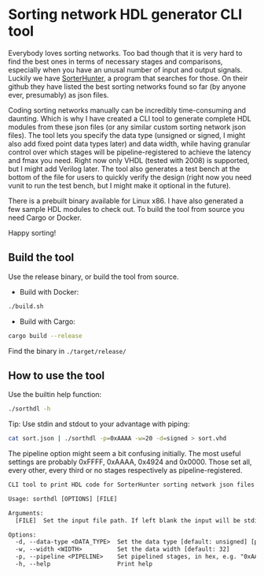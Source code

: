 # Sorting network HDL generator CLI tool

Everybody loves sorting networks. Too bad though that it is very hard to find
the best ones in terms of necessary stages and comparisons, especially when you
have an unusal number of input and output signals. Luckily we have
[SorterHunter](https://github.com/bertdobbelaere/SorterHunter), a program that
searches for those. On their github they have  listed the best sorting networks
found so far (by anyone ever, presumably) as json files.  

Coding sorting networks manually can be incredibly time-consuming and daunting.
Which is why I have created a CLI tool to generate complete HDL modules from
these json files (or any similar custom sorting network json files). The tool
lets you specify the data type (unsigned or signed, I might also add fixed
point data types later) and data width, while having granular control over
which stages will be pipeline-registered to achieve the latency and fmax you
need. Right now only VHDL (tested with 2008) is supported, but I might add
Verilog later. The tool also generates a test bench at the bottom of the file
for users to quickly verify the design (right now you need vunit to run the
test bench, but I might make it optional in the future).  

There is a prebuilt binary available for Linux x86. I have also generated a few
sample HDL modules to check out. To build the tool from source you need Cargo
or Docker.  

Happy sorting!

## Build the tool

Use the release binary, or build the tool from source.

- Build with Docker:

```bash
./build.sh
```

- Build with Cargo:

```bash
cargo build --release
```

Find the binary in ```./target/release/```

## How to use the tool

Use the builtin help function:

```bash
./sorthdl -h
```

Tip: Use stdin and stdout to your advantage with piping:

```bash
cat sort.json | ./sorthdl -p=0xAAAA -w=20 -d=signed > sort.vhd
```

The pipeline option might seem a bit confusing initially. The most useful settings are probably 0xFFFF, 0xAAAA, 0x4924 and 0x0000. Those set all, every other, every third or no stages respectively as pipeline-registered.

```txt
CLI tool to print HDL code for SorterHunter sorting network json files

Usage: sorthdl [OPTIONS] [FILE]

Arguments:
  [FILE]  Set the input file path. If left blank the input will be stdin instead

Options:
  -d, --data-type <DATA_TYPE>  Set the data type [default: unsigned] [possible values: unsigned, signed]
  -w, --width <WIDTH>          Set the data width [default: 32]
  -p, --pipeline <PIPELINE>    Set pipelined stages, in hex, e.g. "0xAAAA" will set a pipeline register at every other stage. The number of digits must be equal or greater than the number of sorting network stages. Default is to pipeline-register all stages [default: 0xFFFFFFFF]
  -h, --help                   Print help
```

